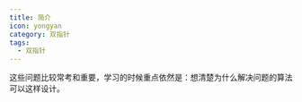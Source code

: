 ```yaml
---
title: 简介
icon: yongyan
category: 双指针
tags:
  - 双指针
---
```


这些问题比较常考和重要，学习的时候重点依然是：想清楚为什么解决问题的算法可以这样设计。